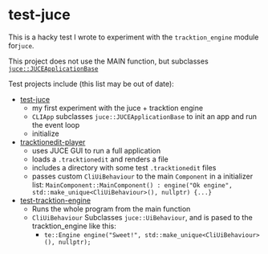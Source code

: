 # test-juce

This is a hacky test I wrote to experiment with the `tracktion_engine` module for`juce`.

This project does not use the MAIN function, but subclasses [`juce::JUCEApplicationBase`](https://docs.juce.com/master/classJUCEApplicationBase.html#details)

Test projects include (this list may be out of date):

- [test-juce](https://github.com/CharlesHolbrow/test-juce)
  - my first experiment with the juce + tracktion engine
  - `CLIApp` subclasses `juce::JUCEApplicationBase` to init an app and run the event loop
  - initialize 
- [tracktionedit-player](https://github.com/CharlesHolbrow/test-tracktion-engine) 
  - uses JUCE GUI to run a full application
  - loads a `.tracktionedit` and renders a file
  - includes a directory with some test `.tracktionedit` files 
  - passes custom `CliUiBehaviour` to the main `Component` in a initializer list: `MainComponent::MainComponent() : engine("Ok engine", std::make_unique<CliUiBehaviour>(), nullptr) {...}`
- [test-tracktion-engine](github.com/CharlesHolbrow/test-tracktion-engine)
  - Runs the whole program from the main function
  - `CliUiBehaviour` Subclasses `juce::UiBehaviour`, and is pased to the tracktion_engine like this:
    - `te::Engine engine("Sweet!", std::make_unique<CliUiBehaviour>(), nullptr);`
